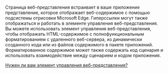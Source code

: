 ﻿Страница веб-представления встраивает в ваше приложение представление, которое отображает веб-содержимое с помощью подсистемы отрисовки Microsoft Edge. Гиперссылки могут также отображаться и работать в элементе управления веб-представления.  Вы можете использовать элемент управления веб-представления, чтобы отображать HTML-содержимое с полнофункциональным форматированием с удаленного веб-сервера, из динамически созданного кода или из файлов содержимого в пакете приложений. Форматированное содержимое может также содержать код сценария и использовать взаимодействие между сценарием и кодом приложения.

[Нужен ли вам элемент управления веб-представления?](https://docs.microsoft.com/windows/uwp/design/controls-and-patterns/web-view)
